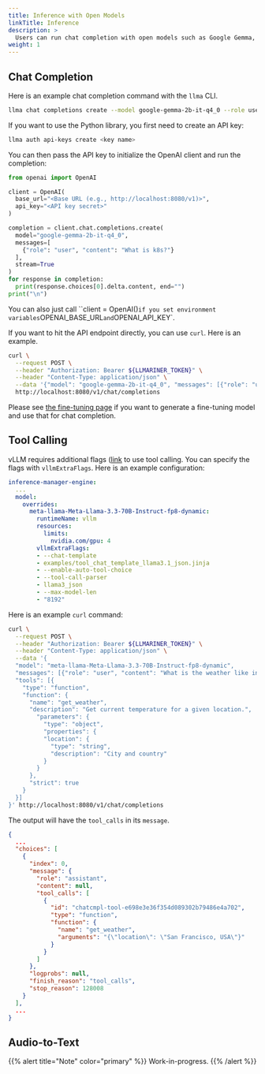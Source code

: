 ```yaml
---
title: Inference with Open Models
linkTitle: Inference
description: >
  Users can run chat completion with open models such as Google Gemma, LLama, Mistral, etc. To run chat completion, users can use the OpenAI Python library, `llma` CLI, or API endpoint.
weight: 1
---
```


## Chat Completion

Here is an example chat completion command with the `llma` CLI.

``` bash
llma chat completions create --model google-gemma-2b-it-q4_0 --role user --completion "What is k8s?"
```

If you want to use the Python library, you first need to create an API key:

``` bash
llma auth api-keys create <key name>
```

You can then pass the API key to initialize the OpenAI client and run the completion:

``` python
from openai import OpenAI

client = OpenAI(
  base_url="<Base URL (e.g., http://localhost:8080/v1)>",
  api_key="<API key secret>"
)

completion = client.chat.completions.create(
  model="google-gemma-2b-it-q4_0",
  messages=[
    {"role": "user", "content": "What is k8s?"}
  ],
  stream=True
)
for response in completion:
  print(response.choices[0].delta.content, end="")
print("\n")
```

You can also just call ``client = OpenAI()` if you set environment variables `OPENAI_BASE_URL` and `OPENAI_API_KEY`.

If you want to hit the API endpoint directly, you can use `curl`. Here is an example.

``` bash
curl \
  --request POST \
  --header "Authorization: Bearer ${LLMARINER_TOKEN}" \
  --header "Content-Type: application/json" \
  --data '{"model": "google-gemma-2b-it-q4_0", "messages": [{"role": "user", "content": "What is k8s?"}]}' \
  http://localhost:8080/v1/chat/completions
```

Please see [the fine-tuning page](./fine_tuning.html) if you want to generate a fine-tuning model and use that for chat completion.

## Tool Calling

vLLM requires additional flags ([link](https://docs.vllm.ai/en/latest/features/tool_calling.html) to use tool calling.
You can specify the flags with `vllmExtraFlags`. Here is an example configuration:

```yaml
inference-manager-engine:
  ...
  model:
    overrides:
      meta-llama-Meta-Llama-3.3-70B-Instruct-fp8-dynamic:
        runtimeName: vllm
        resources:
          limits:
            nvidia.com/gpu: 4
        vllmExtraFlags:
        - --chat-template
        - examples/tool_chat_template_llama3.1_json.jinja
        - --enable-auto-tool-choice
        - --tool-call-parser
        - llama3_json
        - --max-model-len
        - "8192"
```

Here is an example `curl` command:

```bash
curl \
  --request POST \
  --header "Authorization: Bearer ${LLMARINER_TOKEN}" \
  --header "Content-Type: application/json" \
  --data '{
  "model": "meta-llama-Meta-Llama-3.3-70B-Instruct-fp8-dynamic",
  "messages": [{"role": "user", "content": "What is the weather like in San Francisco?"}],
  "tools": [{
    "type": "function",
    "function": {
      "name": "get_weather",
      "description": "Get current temperature for a given location.",
        "parameters": {
          "type": "object",
          "properties": {
          "location": {
            "type": "string",
            "description": "City and country"
          }
        }
      },
      "strict": true
    }
  }]
}' http://localhost:8080/v1/chat/completions
```

The output will have the `tool_calls` in its `message`.

```json
{
  ...
  "choices": [
    {
      "index": 0,
      "message": {
        "role": "assistant",
        "content": null,
        "tool_calls": [
          {
            "id": "chatcmpl-tool-e698e3e36f354d089302b79486e4a702",
            "type": "function",
            "function": {
              "name": "get_weather",
              "arguments": "{\"location\": \"San Francisco, USA\"}"
            }
          }
        ]
      },
      "logprobs": null,
      "finish_reason": "tool_calls",
      "stop_reason": 128008
    }
  ],
  ...
}
```

## Audio-to-Text

{{% alert title="Note" color="primary" %}}
Work-in-progress.
{{% /alert %}}
